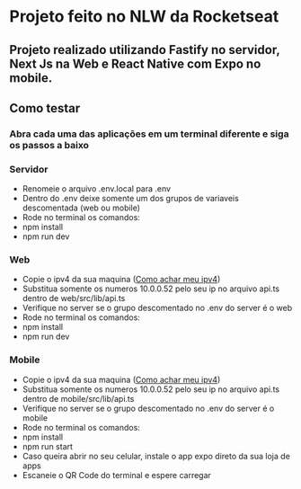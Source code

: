 # Projeto feito no NLW da Rocketseat

## Projeto realizado utilizando Fastify no servidor, Next Js na Web e React Native com Expo no mobile.

## Como testar

### Abra cada uma das aplicações em um terminal diferente e siga os passos a baixo

### Servidor

- Renomeie o arquivo .env.local para .env
- Dentro do .env deixe somente um dos grupos de variaveis descomentada (web ou mobile)
- Rode no terminal os comandos:
- npm install
- npm run dev

### Web

- Copie o ipv4 da sua maquina (<a href='https://www.avast.com/pt-br/c-how-to-find-ip-address#:~:text=Voc%C3%AA%20pode%20encontrar%20seu%20endere%C3%A7o,ao%20lado%20do%20endere%C3%A7o%20IPv4.' target='_blank' rel='noreferrer'>Como achar meu ipv4</a>)
- Substitua somente os numeros 10.0.0.52 pelo seu ip no arquivo api.ts dentro de web/src/lib/api.ts
- Verifique no server se o grupo descomentado no .env do server é o web
- Rode no terminal os comandos:
- npm install
- npm run dev

### Mobile

- Copie o ipv4 da sua maquina (<a href='https://www.avast.com/pt-br/c-how-to-find-ip-address#:~:text=Voc%C3%AA%20pode%20encontrar%20seu%20endere%C3%A7o,ao%20lado%20do%20endere%C3%A7o%20IPv4.' target='_blank' rel='noreferrer'>Como achar meu ipv4</a>)
- Substitua somente os numeros 10.0.0.52 pelo seu ip no arquivo api.ts dentro de mobile/src/lib/api.ts
- Verifique no server se o grupo descomentado no .env do server é o mobile
- Rode no terminal os comandos:
- npm install
- npm run start
- Caso queira abrir no seu celular, instale o app expo direto da sua loja de apps
- Escaneie o QR Code do terminal e espere carregar